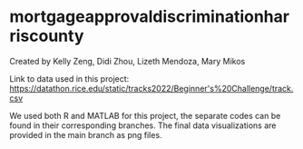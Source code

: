 # mortgageapprovaldiscriminationharriscounty
Created by Kelly Zeng, Didi Zhou, Lizeth Mendoza, Mary Mikos

Link to data used in this project:
https://datathon.rice.edu/static/tracks2022/Beginner's%20Challenge/track.csv

We used both R and MATLAB for this project, the separate codes can be found in their corresponding branches. The final data visualizations are provided in the main branch as png files.
